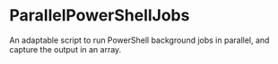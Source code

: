 # ParallelPowerShellJobs
An adaptable script to run PowerShell background jobs in parallel, and capture the output in an array.
